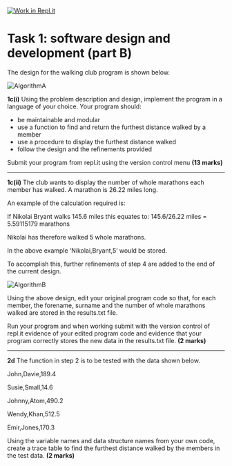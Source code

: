 [![Work in Repl.it](https://classroom.github.com/assets/work-in-replit-14baed9a392b3a25080506f3b7b6d57f295ec2978f6f33ec97e36a161684cbe9.svg)](https://classroom.github.com/online_ide?assignment_repo_id=4423423&assignment_repo_type=AssignmentRepo)
# Task 1: software design and development (part B)  

The design for the walking club program is shown below.  

![AlgorithmA](https://storage.googleapis.com/replit/images/1614624283097_7d407d65c151bd62636dda7bc1b5075c.png)
 
**1c(i)** Using the problem description and design, implement the program in a language of your choice. Your program should:  

- be maintainable and modular  
- use a function to find and return the furthest distance walked by a member  
- use a procedure to display the furthest distance walked  
- follow the design and the refinements provided  

Submit your program from repl.it using the version control menu **(13 marks)**  

***

**1c(ii)** The club wants to display the number of whole marathons each member has walked. A marathon is 26.22 miles long.  

An example of the calculation required is:  

If Nikolai Bryant walks 145.6 miles this equates to: 145.6/26.22 miles = 5.59115179 marathons 

Nikolai has therefore walked 5 whole marathons.  

In the above example ‘Nikolai,Bryant,5’ would be stored.  

To accomplish this, further refinements of step 4 are added to the end of the current design.  

![AlgorithmB](https://storage.googleapis.com/replit/images/1614624282947_c4b6f1cb2025d06b8c9ac1cf12ce99ef.png)

Using the above design, edit your original program code so that, for each member, the forename, surname and the number of whole marathons walked are stored in the results.txt file.  

Run your program and when working submit with the version control of repl.it evidence of your edited program code and evidence that your program correctly stores the new data in the results.txt file. **(2 marks)**  

***

**2d** The function in step 2 is to be tested with the data shown below.  

John,Davie,189.4  

Susie,Small,14.6  

Johnny,Atom,490.2  

Wendy,Khan,512.5  

Emir,Jones,170.3  

Using the variable names and data structure names from your own code, create a trace table to find the furthest distance walked by the members in the test data.   **(2 marks)**  
